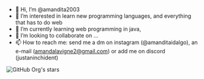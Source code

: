 - 👋 Hi, I’m @amandita2003
- 👀 I’m interested in learn new programming languages, and everything that has to do web
- 🌱 I’m currently learning web programming in java, 
- 💞️ I’m looking to collaborate on ...
- 📫 How to reach me: send me a dm on instagram (@amanditaidalgo), an e-mail (amandalavigne2@gmail.com) or add me on discord (justaninchident)

![GitHub Org's stars](https://img.shields.io/github/stars/amandita2003?style=social)

<!---
amandita2003/amandita2003 is a ✨ special ✨ repository because its `README.md` (this file) appears on your GitHub profile.
You can click the Preview link to take a look at your changes.
--->
